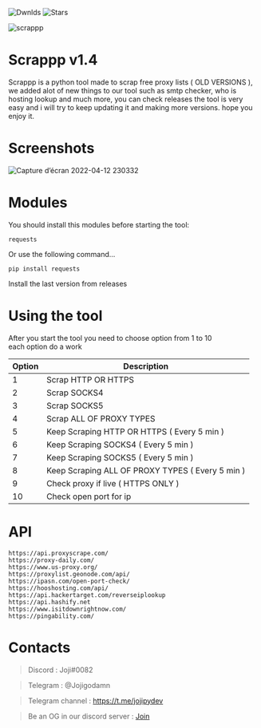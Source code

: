 ![Dwnlds](https://img.shields.io/github/downloads/Jojidaslitt/Scrappp/total?style=for-the-badge) ![Stars](https://img.shields.io/github/stars/Jojidaslitt/Scrappp?style=for-the-badge)


![scrappp](https://user-images.githubusercontent.com/76626446/159303354-047cadfa-4a04-45f1-a6e1-db09a61719c9.png)


# Scrappp v1.4
Scrappp is a python tool made to scrap free proxy lists ( OLD VERSIONS ), we added alot of new things to our tool such as smtp checker, who is hosting lookup and much more, you can check releases the tool is very easy and i will try to keep updating it and making more versions.
hope you enjoy it.

# Screenshots

![Capture d’écran 2022-04-12 230332](https://user-images.githubusercontent.com/76626446/163062309-cd2cd1f1-ee1a-4728-8434-9007f7ad5a44.png)

# Modules

You should install this modules before starting the tool:

```
requests   
```

<p> Or use the following command... </p>

```
pip install requests
```

<p> Install the last version from releases </p>

# Using the tool
<p> After you start the tool you need to choose option from 1 to 10 <br> each option do a work </p>


| Option | Description |
| --- | --- |
| 1 | Scrap HTTP OR HTTPS |
| 2 | Scrap SOCKS4 |
| 3 | Scrap SOCKS5 |
| 4 | Scrap ALL OF PROXY TYPES |
| 5 | Keep Scraping HTTP OR HTTPS ( Every 5 min ) |
| 6 | Keep Scraping SOCKS4 ( Every 5 min ) |
| 7 | Keep Scraping SOCKS5 ( Every 5 min ) |
| 8 | Keep Scraping ALL OF PROXY TYPES ( Every 5 min ) |
| 9 | Check proxy if live ( HTTPS ONLY ) |
| 10 | Check open port for ip |

# API
`https://api.proxyscrape.com/`<br>
`https://proxy-daily.com/`<br>
`https://www.us-proxy.org/`<br>
`https://proxylist.geonode.com/api/`<br>
`https://ipasn.com/open-port-check/`<br>
`https://hooshosting.com/api/`<br>
`https://api.hackertarget.com/reverseiplookup`<br>
`https://api.hashify.net`<br>
`https://www.isitdownrightnow.com/`<br>
`https://pingability.com/`<br>

# Contacts

> Discord : Joji#0082

> Telegram : @Jojigodamn

> Telegram channel : https://t.me/jojipydev

> Be an OG in our discord server : [Join](https://discord.gg/acbeVxY5ra)

